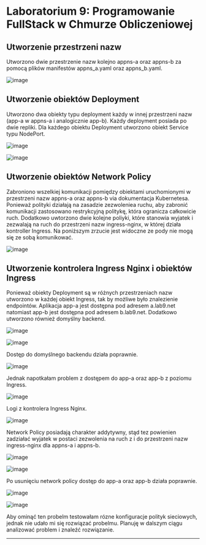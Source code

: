 # Laboratorium 9: Programowanie FullStack w Chmurze Obliczeniowej 

## Utworzenie przestrzeni nazw
Utworzono dwie przestrzenie nazw kolejno appns-a oraz appns-b za pomocą plików manifestów appns_a.yaml oraz appns_b.yaml. 

![image](https://github.com/user-attachments/assets/c195603c-36c8-48d0-acbe-841071416118)

## Utworzenie obiektów Deployment
Utworzono dwa obiekty typu deployment każdy w innej przestrzeni nazw (app-a w appns-a i analogicznie app-b). Każdy deployment posiada po dwie repliki. Dla każdego obiektu Deployment utworzono obiekt Service typu NodePort.

![image](https://github.com/user-attachments/assets/0e0a4798-26d9-463e-be83-919ce2aa547c)

![image](https://github.com/user-attachments/assets/fe7ca51d-2eb2-4c2d-88b7-583375cdf72a)

## Utworzenie obiektów Network Policy
Zabroniono wszelkiej komunikacji pomiędzy obiektami uruchomionymi w przestrzeni nazw appns-a oraz appns-b via dokumentacja Kubernetesa. Ponieważ polityki działają na zasadzie zezwoleniea ruchu, aby zabronić komunikacji zastosowano restrykcyjną politykę, która ogranicza całkowicie ruch. Dodatkowo uwtorzono dwie kolejne poliyki, które stanowia wyjatek i zezwalają na ruch do przestrzeni nazw ingress-nginx, w której działa kontroller Ingress. Na poniższym zrzucie jest widoczne ze pody nie mogą się ze sobą komunikować.

![image](https://github.com/user-attachments/assets/036440ab-4cfd-47c3-8582-213f57abe691)

## Utworzenie kontrolera Ingress Nginx i obiektów Ingress
Ponieważ obiekty Deployment są w różnych przestrzeniach nazw utworzono w każdej obiekt Ingress, tak by możliwe było znalezienie endpointów. Aplikacja app-a jest dostępna pod adresem a.lab9.net
natomiast app-b jest dostępna pod adresem b.lab9.net. Dodatkowo utworzono również domyślny backend.

![image](https://github.com/user-attachments/assets/4db68b06-bd65-49d7-b636-7adceb58a81f)

![image](https://github.com/user-attachments/assets/d97d56de-8515-4db9-8247-1f816af530c1)

Dostęp do domyślnego backendu działa poprawnie.

![image](https://github.com/user-attachments/assets/2a93da27-2032-4434-ac5d-f96bb13b1980)

Jednak napotkałam problem z dostępem do app-a oraz app-b z poziomu Ingress.

![image](https://github.com/user-attachments/assets/b2eb5f66-21c3-404c-8ec4-0240ee8ebd86)

Logi z kontrolera Ingress Nginx.

![image](https://github.com/user-attachments/assets/3fb1c769-78a2-451d-a486-1a1096a3b5ca)

Network Policy posiadają charakter addytywny, stąd tez powienien zadziałać wyjatek w postaci zezwolenia na ruch z i do przestrzeni nazw ingress-nginx dla appns-a i appns-b. 

![image](https://github.com/user-attachments/assets/1c28127e-bcbd-4e6a-8337-60cf12a377a3)

![image](https://github.com/user-attachments/assets/3890e7b3-e84b-489a-98d7-90811f20c413)

Po usunięciu network policy dostęp do app-a oraz app-b działa poprawnie.

![image](https://github.com/user-attachments/assets/762664d0-89a2-49bd-86cd-229e96ced6e7)

![image](https://github.com/user-attachments/assets/7c665322-b6b1-4f38-8483-72b3fd977c37)

Aby ominąć ten probelm testowałam rózne konfiguracje polityk sieciowych, jednak nie udało mi się rozwiązać probelmu. Planuję w dalszym ciągu analizować problem i znaleźć rozwiązanie.

<hr>








